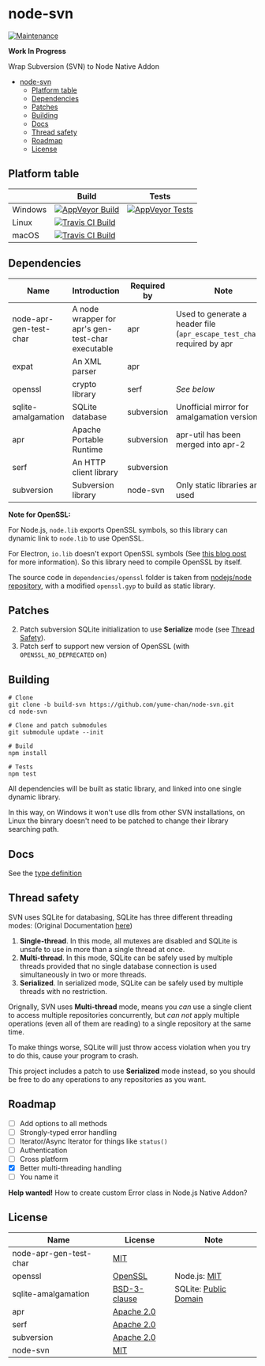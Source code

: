# node-svn

[![Maintenance](https://img.shields.io/maintenance/yes/2018.svg)]()

**Work In Progress**

Wrap Subversion (SVN) to Node Native Addon

- [node-svn](#node-svn)
    - [Platform table](#platform-table)
    - [Dependencies](#dependencies)
    - [Patches](#patches)
    - [Building](#building)
    - [Docs](#docs)
    - [Thread safety](#thread-safety)
    - [Roadmap](#roadmap)
    - [License](#license)

## Platform table

|         | Build                      | Tests                     |
|---------|----------------------------|---------------------------|
| Windows | [![AppVeyor Build][1]][2]  | [![AppVeyor Tests][5]][2] |
| Linux   | [![Travis CI Build][3]][4] |                           |
| macOS   | [![Travis CI Build][3]][4] |                           |

[1]: https://img.shields.io/appveyor/ci/yume-chan/node-svn.svg
[2]: https://ci.appveyor.com/project/yume-chan/node-svn
[3]: https://img.shields.io/travis/yume-chan/node-svn.svg
[4]: https://travis-ci.org/yume-chan/node-svn
[5]: https://img.shields.io/appveyor/tests/yume-chan/node-svn.svg

## Dependencies

| Name                   | Introduction                                      | Required by | Note                                                                      |
| ---------------------- | ------------------------------------------------- | ----------- | ------------------------------------------------------------------------- |
| node-apr-gen-test-char | A node wrapper for apr's gen-test-char executable | apr         | Used to generate a header file (`apr_escape_test_char.h`) required by apr |
| expat                  | An XML parser                                     | apr         |                                                                           |
| openssl                | crypto library                                    | serf        | *See below*                                                               |
| sqlite-amalgamation    | SQLite database                                   | subversion  | Unofficial mirror for amalgamation version                                |
| apr                    | Apache Portable Runtime                           | subversion  | apr-util has been merged into apr-2                                       |
| serf                   | An HTTP client library                            | subversion  |                                                                           |
| subversion             | Subversion library                                | node-svn    | Only static libraries are used                                            |

**Note for OpenSSL:**

For Node.js, `node.lib` exports OpenSSL symbols, so this library can dynamic link to `node.lib` to use OpenSSL.

For Electron, `io.lib` doesn't export OpenSSL symbols (See [this blog post](https://electronjs.org/blog/electron-internals-using-node-as-a-library#shared-library-or-static-library) for more information). So this library need to compile OpenSSL by itself.

The source code in `dependencies/openssl` folder is taken from [nodejs/node repository](https://github.com/nodejs/node/tree/master/deps/openssl), with a modified `openssl.gyp` to build as static library.

## Patches

2. Patch subversion SQLite initialization to use **Serialize** mode (see [Thread Safety](#Thread-safey)).
1. Patch serf to support new version of OpenSSL (with `OPENSSL_NO_DEPRECATED` on)

## Building

```` shell
# Clone
git clone -b build-svn https://github.com/yume-chan/node-svn.git
cd node-svn

# Clone and patch submodules
git submodule update --init

# Build
npm install

# Tests
npm test
````

All dependencies will be built as static library, and linked into one single dynamic library.

In this way, on Windows it won't use dlls from other SVN installations, on Linux the binrary doesn't need to be patched to change their library searching path.

## Docs

See the [type definition](scripts/index.d.ts)

## Thread safety

SVN uses SQLite for databasing, SQLite has three different threading modes: (Original Documentation [here](https://sqlite.org/threadsafe.html))

1. **Single-thread**. In this mode, all mutexes are disabled and SQLite is unsafe to use in more than a single thread at once.
1. **Multi-thread**. In this mode, SQLite can be safely used by multiple threads provided that no single database connection is used simultaneously in two or more threads.
1. **Serialized**. In serialized mode, SQLite can be safely used by multiple threads with no restriction.

Orignally, SVN uses **Multi-thread** mode, means you *can* use a single client to access multiple repositories concurrently, but *can not* apply multiple operations (even all of them are reading) to a single repository at the same time.

To make things worse, SQLite will just throw access violation when you try to do this, cause your program to crash.

This project includes a patch to use **Serialized** mode instead, so you should be free to do any operations to any repositories as you want.

## Roadmap

- [ ] Add options to all methods
- [ ] Strongly-typed error handling
- [ ] Iterator/Async Iterator for things like `status()`
- [ ] Authentication
- [ ] Cross platform
- [x] Better multi-threading handling
- [ ] You name it

**Help wanted!** How to create custom Error class in Node.js Native Addon?

## License

| Name                   | License                                                                            | Note                                                               |
| ---------------------- | ---------------------------------------------------------------------------------- | ------------------------------------------------------------------ |
| node-apr-gen-test-char | [MIT](https://github.com/yume-chan/node-apr-gen-test-char/blob/master/LICENSE)     |                                                                    |
| openssl                | [OpenSSL](https://github.com/openssl/openssl/blob/master/LICENSE)                  | Node.js: [MIT](https://github.com/nodejs/node/blob/master/LICENSE) |
| sqlite-amalgamation    | [BSD-3-clause](https://github.com/azadkuh/sqlite-amalgamation/blob/master/LICENSE) | SQLite: [Public Domain](http://www.sqlite.org/copyright.html)      |
| apr                    | [Apache 2.0](https://github.com/apache/apr/blob/trunk/LICENSE)                     |                                                                    |
| serf                   | [Apache 2.0](https://github.com/apache/apr/blob/trunk/LICENSE)                     |                                                                    |
| subversion             | [Apache 2.0](https://github.com/apache/subversion/blob/trunk/LICENSE)              |                                                                    |
| node-svn               | [MIT](https://github.com/yume-chan/node-svn/blob/master/LICENSE)                   |                                                                    |
